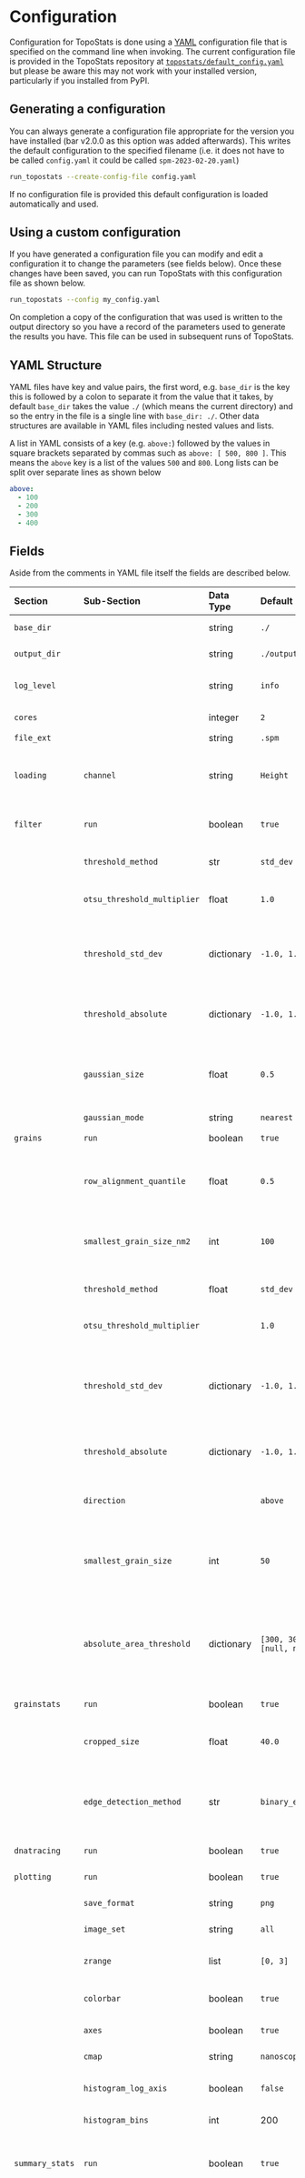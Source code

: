 # Configuration

Configuration for TopoStats is done using a [YAML](https://yaml.org/) configuration file that is specified on the
command line when invoking. The current configuration file is provided in the TopoStats repository at
[`topostats/default_config.yaml`](https://github.com/AFM-SPM/TopoStats/blob/main/topostats/default_config.yaml) but
please be aware this may not work with your installed version, particularly if you installed from PyPI.

## Generating a configuration

You can always generate a configuration file appropriate for the version you have installed (bar v2.0.0 as this option
was added afterwards). This writes the default configuration to the specified filename (i.e. it does not have to be
called `config.yaml` it could be called `spm-2023-02-20.yaml`)

``` bash
run_topostats --create-config-file config.yaml
```

If no configuration file is provided this default configuration is loaded automatically and used.

## Using a custom configuration

If you have generated a configuration file you can modify and edit a configuration it to change the parameters (see
fields below). Once these changes have been saved, you can run TopoStats with this configuration file as shown below.

``` bash
run_topostats --config my_config.yaml
```

On completion a copy of the configuration that was used is written to the output directory so you have a record of the
parameters used to generate the results you have. This file can be used in subsequent runs of TopoStats.

## YAML Structure

YAML files have key and value pairs, the first word, e.g. `base_dir` is the key this is followed by a colon to separate
it from the value that it takes, by default `base_dir` takes the value `./` (which means the current directory) and so
the entry in the file is a single line with `base_dir: ./`. Other data structures are available in YAML files including
nested values and lists.

A list in YAML consists of a key (e.g. `above:`) followed by the values in square brackets separated by commas such as
`above: [ 500, 800 ]`. This means the `above` key is a list of the values `500` and `800`. Long lists can be split over
separate lines as shown below

``` yaml
above:
  - 100
  - 200
  - 300
  - 400
```

## Fields

Aside from the comments in YAML file itself the fields are described below.

| Section         | Sub-Section                  | Data Type  | Default        | Description                                                                                                                                                                                                                                                  |
|:----------------|:-----------------------------|:-----------|:---------------|:-------------------------------------------------------------------------------------------------------------------------------------------------------------------------------------------------------------------------------------------------------------|
| `base_dir`      |                              | string     | `./`           | Directory to recursively search for files within.[^1]                                                                                                                                                                                                        |
| `output_dir`    |                              | string     | `./output`     | Directory that output should be saved to.[^1]                                                                                                                                                                                                                |
| `log_level`     |                              | string     | `info`         | Verbosity of logging, options are (in increasing order) `warning`, `error`, `info`, `debug`.                                                                                                                                                                 |
| `cores`         |                              | integer    | `2`            | Number of cores to run parallel processes on.                                                                                                                                                                                                                |
| `file_ext`      |                              | string     | `.spm`         | File extensions to search for.                                                                                                                                                                                                                               |
| `loading`       | `channel`                    | string     | `Height`       | The channel of data to be processed, what this is will depend on the file-format you are processing and the channel you wish to process.                                                                                                                     |
| `filter`        | `run`                        | boolean    | `true`         | Whether to run the filtering stage, without this other stages won't run so leave as `true`.                                                                                                                                                                  |
|                 | `threshold_method`           | str        | `std_dev`      | Threshold method for filtering, options are `ostu`, `std_dev` or `absolute`.                                                                                                                                                                                 |
|                 | `otsu_threshold_multiplier`  | float      | `1.0`          | Factor by which the derived Otsu Threshold should be scaled.                                                                                                                                                                                                 |
|                 | `threshold_std_dev`          | dictionary | `-1.0, 1.0`    | A pair of values that are multiplied by the standard deviation, and then used as the threshold for below (first) and above (second) the image background.                                                                                                    |
|                 | `threshold_absolute`         | dictionary | `-1.0, 1.0`    | Below (first) and above (second) absolute threshold for separating data from the image background.                                                                                                                                                           |
|                 | `gaussian_size`              | float      | `0.5`          | The number of standard deviations to build the Gaussian kernel and thus affects the degree of blurring. See [skimage.filters.gaussian](https://scikit-image.org/docs/dev/api/skimage.filters.html#skimage.filters.gaussian) and `sigma` for more information.|
|                 | `gaussian_mode`              | string     | `nearest`      |                                                                                                                                                                                                                                                              |
| `grains`        | `run`                        | boolean    | `true`         | Whether to run grain finding. Options `true`, `false`                                                                                                                                                                                                        |
|                 | `row_alignment_quantile`     | float       | `0.5`          | Quantile (0.0 to 1.0) to be used to determine the average background for the image. below values may improve flattening of large features.                                                                                                                  |
|                 | `smallest_grain_size_nm2`    | int        | `100`          | The smallest size of grains to be included (in nm^2), anything smaller than this is considered noise and removed. **NB** must be `> 0.0`.                                                                                                                    |
|                 | `threshold_method`           | float      | `std_dev`      | Threshold method for grain finding.  Options : `otsu`, `std_dev`, `absolute`                                                                                                                                                                                 |
|                 | `otsu_threshold_multiplier`  |            | `1.0`          | Factor by which the derived Otsu Threshold should be scaled.                                                                                                                                                                                                 |
|                 | `threshold_std_dev`          | dictionary | `-1.0, 1.0`    | A pair of values that are multiplied by the standard deviation, and then used as the threshold for finding grains below (first) and above (second) the image background.                                                                                     |
|                 | `threshold_absolute`         | dictionary | `-1.0, 1.0`    | Below (first), above (second) absolute threshold for separating grains from the image background.                                                                                                                                                            |
|                 | `direction`                  |            | `above`        | Defines whether to look for grains above or below thresholds or both. Options: `above`, `below`, `both`                                                                                                                                                      |
|                 | `smallest_grain_size`        | int        | `50`           | Catch-all value for the minimum size of grains. Measured in nanometres squared. All grains with area below than this value are removed.                                                                                                                      |
|                 | `absolute_area_threshold`    | dictionary | `[300, 3000], [null, null]` | Area thresholds for above the image backround (first) and below the image background (second), which grain sizes are permitted, measured in nanometres squared. All grains outside this area range are removed.                                 |
| `grainstats`    | `run`                        | boolean    | `true`         | Whether to calculate grain statistics. Options : `true`, `false`                                                                                                                                                                                             |
|                 | `cropped_size`               | float      | `40.0`         | Force cropping of grains to this length (in nm) of square cropped images (can take `-1` for grain-sized box)                                                                                                                                                 |
|                 | `edge_detection_method`      | str        | `binary_erosion`| Type of edge detection method to use when determining the edges of grain masks before calculating statistics on them. Options : `binary_erosion`, `canny`.                                                                                                  |
| `dnatracing`    | `run`                        | boolean    | `true`         | Whether to run DNA Tracing.  Options : true, false                                                                                                                                                                                                           |
| `plotting`      | `run`                        | boolean    | `true`         | Whether to run plotting. Options : `true`, `false`                                                                                                                                                                                                           |
|                 | `save_format`                | string     | `png`          | Format to save images in, see [matplotlib.pyplot.savefig](https://matplotlib.org/stable/api/_as_gen/matplotlib.pyplot.savefig.html)                                                                                                                          |
|                 | `image_set`                  | string     | `all`          | Which images to plot. Options : `all`, `core`                                                                                                                                                                                                                |
|                 | `zrange`                     | list       | `[0, 3]`       | Low and high height range for core images (can take [null, null])                                                                                                                                                                                            |
|                 | `colorbar`                   | boolean    | `true`         | Whether to include the colorbar scale in plots. Options `true`, `false`                                                                                                                                                                                      |
|                 | `axes`                       | boolean    | `true`         | Wether to include the axes in the produced plots.                                                                                                                                                                                                            |
|                 | `cmap`                       | string     | `nanoscope`    | Colormap to use in plotting. Options : `nanoscope`, `afmhot`                                                                                                                                                                                                 |
|                 | `histogram_log_axis`         | boolean    | `false`        | Whether to plot hisograms using a logarithmic scale or not. Options: `true`, `false`.                                                                                                                                                                        |
|                 | `histogram_bins`             | int        | 200            | Number of bins to use for histograms                                                                                                                                                                                                                         |
| `summary_stats` | `run`                        | boolean    | `true`         | Whether to generate summary statistical plots of the distribution of different metrics grouped by the image that has been processed.                                                                                                                         |
|                 | `config`                     | str        | `null`         | Path to a summary config YAML file that configures/controls how plotting is done. If one is not specified either the command line argument `--summary_config` value will be used or if that option is not invoked the default `topostats/summary_config.yaml` will be used.                                                                                                                                                                                                                                                      |

## Summary Configuration

Plots summarising the distribution of metrics are generated by default. The behaviour is controlled by a configuration
file. The default example can be found in [`topostats/summary_config.yaml`](). The fields of this file are described below.

| Section        | Sub-Section | Data Type                  | Default           | Description                                                                                                             |
|:---------------|:------------|:---------------------------|:------------------|:------------------------------------------------------------------------------------------------------------------------|
| `output_dir`   |             | `str`                      | `./output/`       | Where output plots should be saved to.                                                                                  |
| `csv_file`     |             | `str`                      | `null`            | Where the results file should be loaded when running `toposum`                                                          |
| `file_ext`     |             | `str`                      | `png`             | File type to save images as.                                                                                            |
| `pickle_plots` |             | `bool`                     | True              | Whether to save images to a Python pickle.                                                                              |
| `var_to_label` |             | `str`                      | `null`            | Optional YAML file that maps variable names to labels, uses `topostats/var_to_label.yaml` if null.                      |
| `molecule_id`  |             | `str`                      | `molecule_number` | Variable containing the molecule number.                                                                                |
| `image_id`     |             | `str`                      | `image`           | Variable containing the image identifier.                                                                               |
| `hist`         |             | `bool`                     | `True`            | Whether to plot a histogram of statistics.                                                                              |
| `bins`         |             | `int`                      | `20`              | Number of bins to plot in histogram.                                                                                    |
| `stat`         |             | `str`                      | `count`           | What metric to plot on histogram valid values are `count` (default), `frequency`, `probability`, `percent`, `density`   |
| `kde`          |             | `bool`                     | `True`            | Whether to include a Kernel Density Estimate on histograms. **NB** if both `hist` and `kde` are true they are overlaid. |
| `violin`       |             | `bool`                     | `True`            | Whether to generate [Violin Plots](https://en.wikipedia.org/wiki/Violin_plot).                                          |
| `figsize`      |             | `list`                     | `[16, 9]`         |                                                                                                                         |
| `alpha`        |             | `float`                    | `0.5`             |                                                                                                                         |
| `palette`      |             | `str`                      | `bright`          | Seaborn color palette. Options `colorblind`, `deep`, `muted`, `pastel`, `bright`, `dark`, `Spectral`, `Set2`            |
| `stats_to_sum` |             | `list`                     | `str`             | A list of strings of variables to plot, comment (placing a `#` at the start of the line) and uncomment as required. Possible values are `area`, `area_cartesian_bbox`, `aspect_ratio`, `banding_angle`, `contour_lengths`, `end_to_end_distance`, `height_max`, `height_mean`, `height_median`, `height_min`, `radius_max`, `radius_mean`, `radius_median`, `radius_min`, `smallest_bounding_area`, `smallest_bounding_length`, `smallest_bounding_width`, `volume` |

## Validation

Configuration files are validated against a schema to check that the values in the configuration file are within the
expected ranges or valid parameters. This helps capture problems early and should provide informative messages as to
what needs correcting if there are errors.

[^1] When writing file paths you can use absolute or relative paths. On Windows systems absolute paths start with the
drive letter (e.g. `c:/`) on Linux and OSX systems they start with `/`. Relative paths are started either with a `./`
which denotes the current directory or one or more `../` which means the higher level directory from the current
directory. You can always find the current directory you are in using the `pwd` (`p`rint `w`orking `d`irectory). If
your work is in `/home/user/path/to/my/data` and `pwd` prints `/home/user` then the relative path to your data is
`./path/to/my/data`. The `cd` command is used to `c`hange `d`irectory.

``` bash
pwd
/home/user/
# Two ways of changing directory using a relative path
cd ./path/to/my/data
pwd
/home/user/path/to/my/data
# Using an absolute path
cd /home/user/path/to/my/data
pwd
/home/user/path/to/my/data
```
